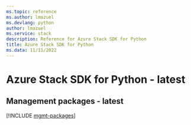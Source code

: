 ```yaml
---
ms.topic: reference
ms.author: lmazuel
ms.devlang: python
author: lmazuel
ms.service: stack
description: Reference for Azure Stack SDK for Python
title: Azure Stack SDK for Python
ms.data: 11/11/2022
---
```

# Azure Stack SDK for Python - latest

## Management packages - latest
[!INCLUDE [mgmt-packages](stack-mgmt-index.md)]